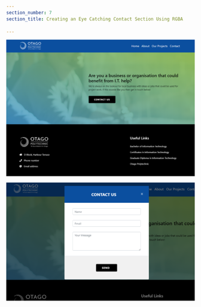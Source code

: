 ```yaml
---
section_number: 7
section_title: Creating an Eye Catching Contact Section Using RGBA 

---
```


![marqueetool](contactussection.PNG)

![marqueetool](contactusmodal.PNG)
